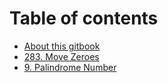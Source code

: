 # Table of contents

* [About this gitbook](README.md)
* [283. Move Zeroes](283.-move-zeroes.md)
* [9. Palindrome Number](9.-palindrome-number.md)


